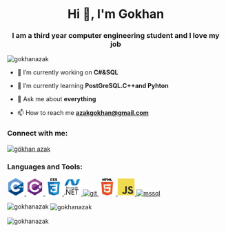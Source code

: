 <h1 align="center">Hi 👋, I'm Gokhan</h1>
<h3 align="center">I am a third year computer engineering student and I love my job</h3>

<p align="left"> <img src="https://komarev.com/ghpvc/?username=gokhanazak&label=Profile%20views&color=0e75b6&style=flat" alt="gokhanazak" /> </p>

- 🔭 I’m currently working on **C#&SQL**

- 🌱 I’m currently learning **PostGreSQL.C++and Pyhton**

- 💬 Ask me about **everything**

- 📫 How to reach me **azakgokhan@gmail.com**

<h3 align="left">Connect with me:</h3>
<p align="left">
<a href="https://linkedin.com/in/gökhan azak" target="blank"><img align="center" src="https://raw.githubusercontent.com/rahuldkjain/github-profile-readme-generator/master/src/images/icons/Social/linked-in-alt.svg" alt="gökhan azak" height="30" width="40" /></a>
</p>

<h3 align="left">Languages and Tools:</h3>
<p align="left"> <a href="https://www.w3schools.com/cpp/" target="_blank" rel="noreferrer"> <img src="https://raw.githubusercontent.com/devicons/devicon/master/icons/cplusplus/cplusplus-original.svg" alt="cplusplus" width="40" height="40"/> </a> <a href="https://www.w3schools.com/cs/" target="_blank" rel="noreferrer"> <img src="https://raw.githubusercontent.com/devicons/devicon/master/icons/csharp/csharp-original.svg" alt="csharp" width="40" height="40"/> </a> <a href="https://www.w3schools.com/css/" target="_blank" rel="noreferrer"> <img src="https://raw.githubusercontent.com/devicons/devicon/master/icons/css3/css3-original-wordmark.svg" alt="css3" width="40" height="40"/> </a> <a href="https://dotnet.microsoft.com/" target="_blank" rel="noreferrer"> <img src="https://raw.githubusercontent.com/devicons/devicon/master/icons/dot-net/dot-net-original-wordmark.svg" alt="dotnet" width="40" height="40"/> </a> <a href="https://git-scm.com/" target="_blank" rel="noreferrer"> <img src="https://www.vectorlogo.zone/logos/git-scm/git-scm-icon.svg" alt="git" width="40" height="40"/> </a> <a href="https://www.w3.org/html/" target="_blank" rel="noreferrer"> <img src="https://raw.githubusercontent.com/devicons/devicon/master/icons/html5/html5-original-wordmark.svg" alt="html5" width="40" height="40"/> </a> <a href="https://developer.mozilla.org/en-US/docs/Web/JavaScript" target="_blank" rel="noreferrer"> <img src="https://raw.githubusercontent.com/devicons/devicon/master/icons/javascript/javascript-original.svg" alt="javascript" width="40" height="40"/> </a> <a href="https://www.microsoft.com/en-us/sql-server" target="_blank" rel="noreferrer"> <img src="https://www.svgrepo.com/show/303229/microsoft-sql-server-logo.svg" alt="mssql" width="40" height="40"/> </a> </p>

<p><img align="left" src="https://github-readme-stats.vercel.app/api/top-langs?username=gokhanazak&show_icons=true&locale=en&layout=compact" alt="gokhanazak" /></p>

<p>&nbsp;<img align="center" src="https://github-readme-stats.vercel.app/api?username=gokhanazak&show_icons=true&locale=en" alt="gokhanazak" /></p>

<p><img align="center" src="https://github-readme-streak-stats.herokuapp.com/?user=gokhanazak&" alt="gokhanazak" /></p>
